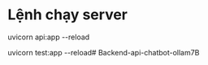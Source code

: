 # Lệnh chạy server
uvicorn api:app --reload   

uvicorn test:app --reload#   B a c k e n d - a p i - c h a t b o t - o l l a m 7 B  
 
